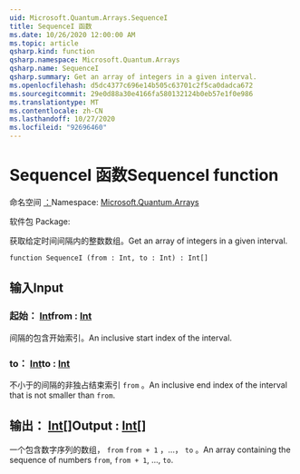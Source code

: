 ```yaml
---
uid: Microsoft.Quantum.Arrays.SequenceI
title: SequenceI 函数
ms.date: 10/26/2020 12:00:00 AM
ms.topic: article
qsharp.kind: function
qsharp.namespace: Microsoft.Quantum.Arrays
qsharp.name: SequenceI
qsharp.summary: Get an array of integers in a given interval.
ms.openlocfilehash: d5dc4377c696e14b505c63701c2f5ca0dadca672
ms.sourcegitcommit: 29e0d88a30e4166fa580132124b0eb57e1f0e986
ms.translationtype: MT
ms.contentlocale: zh-CN
ms.lasthandoff: 10/27/2020
ms.locfileid: "92696460"
---
```

# <a name="sequencei-function"></a><span data-ttu-id="324b4-102">SequenceI 函数</span><span class="sxs-lookup"><span data-stu-id="324b4-102">SequenceI function</span></span>

<span data-ttu-id="324b4-103">命名空间 [：](xref:Microsoft.Quantum.Arrays)</span><span class="sxs-lookup"><span data-stu-id="324b4-103">Namespace: [Microsoft.Quantum.Arrays](xref:Microsoft.Quantum.Arrays)</span></span>

<span data-ttu-id="324b4-104">软件包 [](https://nuget.org/packages/)</span><span class="sxs-lookup"><span data-stu-id="324b4-104">Package: [](https://nuget.org/packages/)</span></span>


<span data-ttu-id="324b4-105">获取给定时间间隔内的整数数组。</span><span class="sxs-lookup"><span data-stu-id="324b4-105">Get an array of integers in a given interval.</span></span>

```qsharp
function SequenceI (from : Int, to : Int) : Int[]
```


## <a name="input"></a><span data-ttu-id="324b4-106">输入</span><span class="sxs-lookup"><span data-stu-id="324b4-106">Input</span></span>

### <a name="from--int"></a><span data-ttu-id="324b4-107">起始： [Int](xref:microsoft.quantum.lang-ref.int)</span><span class="sxs-lookup"><span data-stu-id="324b4-107">from : [Int](xref:microsoft.quantum.lang-ref.int)</span></span>

<span data-ttu-id="324b4-108">间隔的包含开始索引。</span><span class="sxs-lookup"><span data-stu-id="324b4-108">An inclusive start index of the interval.</span></span>


### <a name="to--int"></a><span data-ttu-id="324b4-109">to： [Int](xref:microsoft.quantum.lang-ref.int)</span><span class="sxs-lookup"><span data-stu-id="324b4-109">to : [Int](xref:microsoft.quantum.lang-ref.int)</span></span>

<span data-ttu-id="324b4-110">不小于的间隔的非独占结束索引 `from` 。</span><span class="sxs-lookup"><span data-stu-id="324b4-110">An inclusive end index of the interval that is not smaller than `from`.</span></span>



## <a name="output--int"></a><span data-ttu-id="324b4-111">输出： [Int](xref:microsoft.quantum.lang-ref.int)[]</span><span class="sxs-lookup"><span data-stu-id="324b4-111">Output : [Int](xref:microsoft.quantum.lang-ref.int)[]</span></span>

<span data-ttu-id="324b4-112">一个包含数字序列的数组， `from` `from + 1` ，...， `to` 。</span><span class="sxs-lookup"><span data-stu-id="324b4-112">An array containing the sequence of numbers `from`, `from + 1`, ..., `to`.</span></span>